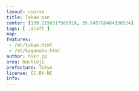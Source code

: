 ```yaml
---
layout: course
title: Takao-san
center: [139.2158317565918, 35.645788484330524]
tags: [ .draft ]
map: 
features:
 - /mt/takao.html
 - /mt/kagenobu.html
author: hikr.jp
area: Hachioji
prefecture: Tokyo
license: CC-BY-NC
info:
---
```

